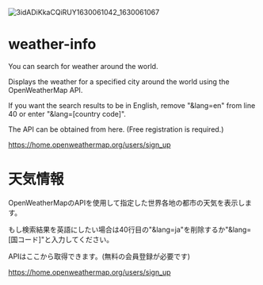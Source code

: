 ![3idADiKkaCQiRUY1630061042_1630061067](https://user-images.githubusercontent.com/65692907/131132804-98fc6c2e-4117-4239-8de0-0b50cc4b2976.png)

# weather-info
You can search for weather around the world.

Displays the weather for a specified city around the world using the OpenWeatherMap API.

If you want the search results to be in English, remove "&lang=en" from line 40 or enter "&lang=[country code]".

The API can be obtained from here. (Free registration is required.)

https://home.openweathermap.org/users/sign_up

# 天気情報
OpenWeatherMapのAPIを使用して指定した世界各地の都市の天気を表示します。

もし検索結果を英語にしたい場合は40行目の"&lang=ja"を削除するか"&lang=[国コード]"と入力してください。

APIはここから取得できます。(無料の会員登録が必要です)

https://home.openweathermap.org/users/sign_up

